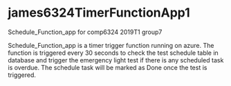 # james6324TimerFunctionApp1
Schedule_Function_app for comp6324 2019T1 group7

Schedule_Function_app is a timer trigger function running on azure. The function is triggered every 30 seconds to check the test schedule table in database and trigger the emergency light test if there is any scheduled task is overdue. The schedule task will be marked as Done once the test is triggered.
